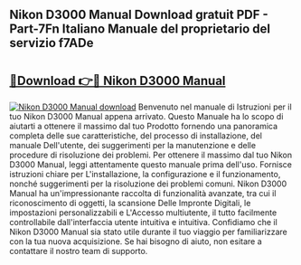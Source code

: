 ## Nikon D3000 Manual Download gratuit PDF - Part-7Fn Italiano Manuale del proprietario del servizio f7ADe

# <h2><a href="http://dfe5qy.blite.top/?on=Nikon+D3000+Manual">🔗Download 👉🔴 Nikon D3000 Manual</a></h2>

[![Nikon D3000 Manual download](https://i.imgur.com/lujVjoI.png)](http://dfe5qy.blite.top/?on=Nikon+D3000+Manual)
Benvenuto nel manuale di Istruzioni per il tuo Nikon D3000 Manual appena arrivato. Questo Manuale ha lo scopo di aiutarti a ottenere il massimo dal tuo Prodotto fornendo una panoramica completa delle sue caratteristiche, del processo di installazione, del manuale Dell'utente, dei suggerimenti per la manutenzione e delle procedure di risoluzione dei problemi. Per ottenere il massimo dal tuo Nikon D3000 Manual, leggi attentamente questo manuale prima dell'uso. Fornisce istruzioni chiare per L'installazione, la configurazione e il funzionamento, nonché suggerimenti per la risoluzione dei problemi comuni. Nikon D3000 Manual ha un'impressionante raccolta di funzionalità avanzate, tra cui il riconoscimento di oggetti, la scansione Delle Impronte Digitali, le impostazioni personalizzabili e L'Accesso multiutente, il tutto facilmente controllabile dall'interfaccia utente intuitiva e intuitiva. Confidiamo che il Nikon D3000 Manual sia stato utile durante il tuo viaggio per familiarizzare con la tua nuova acquisizione. Se hai bisogno di aiuto, non esitare a contattare il nostro team di supporto.
